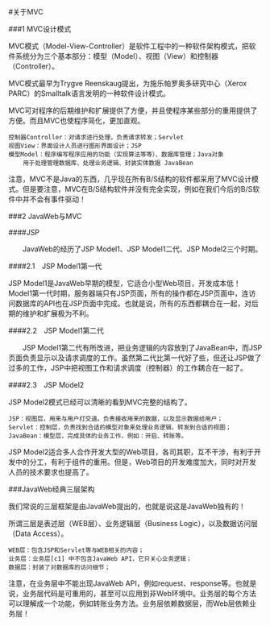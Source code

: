 #关于MVC

###1 MVC设计模式

MVC模式（Model-View-Controller）是软件工程中的一种软件架构模式，把软件系统分为三个基本部分：模型（Model）、视图（View）和控制器（Controller）。

MVC模式最早为Trygve Reenskaug提出，为施乐帕罗奥多研究中心（Xerox PARC）的Smalltalk语言发明的一种软件设计模式。

MVC可对程序的后期维护和扩展提供了方便，并且使程序某些部分的重用提供了方便。而且MVC也使程序简化，更加直观。

    控制器Controller：对请求进行处理，负责请求转发；Servlet
    视图View：界面设计人员进行图形界面设计；JSP
    模型Model：程序编写程序应用的功能（实现算法等等）、数据库管理；Java对象
        用于处理管理数据库、处理业务逻辑、封装实体数据 JavaBean

 注意，MVC不是Java的东西，几乎现在所有B/S结构的软件都采用了MVC设计模式。但是要注意，MVC在B/S结构软件并没有完全实现，例如在我们今后的B/S软件中并不会有事件驱动！

 
###2 JavaWeb与MVC

####JSP

　　JavaWeb的经历了JSP Model1、JSP Model1二代、JSP Model2三个时期。

####2.1　JSP Model1第一代

JSP Model1是JavaWeb早期的模型，它适合小型Web项目，开发成本低！Model1第一代时期，服务器端只有JSP页面，所有的操作都在JSP页面中，连访问数据库的API也在JSP页面中完成。也就是说，所有的东西都耦合在一起，对后期的维护和扩展极为不利。

####2.2　JSP Model1第二代

　　JSP Model1第二代有所改进，把业务逻辑的内容放到了JavaBean中，而JSP页面负责显示以及请求调度的工作。虽然第二代比第一代好了些，但还让JSP做了过多的工作，JSP中把视图工作和请求调度（控制器）的工作耦合在一起了。

####2.3　JSP Model2

JSP Model2模式已经可以清晰的看到MVC完整的结构了。

    JSP：视图层，用来与用户打交道。负责接收用来的数据，以及显示数据给用户；
    Servlet：控制层，负责找到合适的模型对象来处理业务逻辑，转发到合适的视图；
    JavaBean：模型层，完成具体的业务工作，例如：开启、转账等。

JSP Model2适合多人合作开发大型的Web项目，各司其职，互不干涉，有利于开发中的分工，有利于组件的重用。但是，Web项目的开发难度加大，同时对开发人员的技术要求也提高了。
 
###JavaWeb经典三层架构

我们常说的三层框架是由JavaWeb提出的，也就是说这是JavaWeb独有的！

所谓三层是表述层（WEB层）、业务逻辑层（Business Logic），以及数据访问层（Data Access）。

    WEB层：包含JSP和Servlet等与WEB相关的内容；
    业务层：业务层[c1] 中不包含JavaWeb API，它只关心业务逻辑；
    数据层：封装了对数据库的访问细节；

注意，在业务层中不能出现JavaWeb API，例如request、response等。也就是说，业务层代码是可重用的，甚至可以应用到非Web环境中。业务层的每个方法可以理解成一个功能，例如转账业务方法。业务层依赖数据层，而Web层依赖业务层！